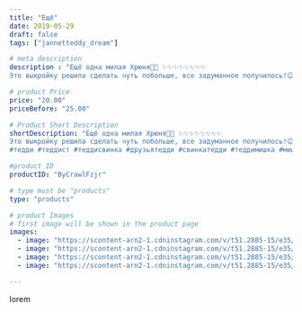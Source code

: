 ```yaml
---
title: "Ещё"
date: 2019-05-29
draft: false
tags: ["jannetteddy_dream"]

# meta description
description : "Ещё одна милая Хрюня🐷💞 ✨✨✨✨✨✨✨✨
Это выкройку решила сделать чуть побольше, все задуманное получилось!😉 Нежная девочка сшита из: 🌸 плюш ручного окрашивания; 🌸 пя"

# product Price
price: "20.00"
priceBefore: "25.00"

# Product Short Description
shortDescription: "Ещё одна милая Хрюня🐷💞 ✨✨✨✨✨✨✨✨
Это выкройку решила сделать чуть побольше, все задуманное получилось!😉 Нежная девочка сшита из: 🌸 плюш ручного окрашивания; 🌸 пять Т//-образных шплинтов; 🌸 фибровые диски; 🌸 шайбы; 🌸 древесные опилки (сосна); 🌸 железный гранулят; 🌸 шелковая лента; 🌸 стеклянные глазки 🇩🇪; 🌸бисер 🇨🇿; 🌸 мулине; 🌸 металлическая подвеска; 🌸шебби лента. ✨✨✨✨✨✨✨✨✨
#тедди #теддист #теддисвинка #друзьятедди #свинкатедди #теддимишка #мишкитедди #teddybear #teddy #handmade"

#product ID
productID: "ByCrawlFzjr"

# type must be "products"
type: "products"

# product Images
# first image will be shown in the product page
images:
  - image: "https://scontent-arn2-1.cdninstagram.com/v/t51.2885-15/e35/s1080x1080/60501219_712043189225578_7223215323824485543_n.jpg?_nc_ht=scontent-arn2-1.cdninstagram.com&_nc_cat=110&_nc_ohc=iWgL3BBDcccAX-Mpmo7&tp=1&oh=36240b9483cf6879d6ceb58af22cbdaf&oe=605C5AAF&ig_cache_key=MjA1NDM5NTMyMTAxMTAwNTA5MA%3D%3D.2"
  - image: "https://scontent-arn2-1.cdninstagram.com/v/t51.2885-15/e35/s1080x1080/60624935_2439125069479707_5510067103533501756_n.jpg?_nc_ht=scontent-arn2-1.cdninstagram.com&_nc_cat=103&_nc_ohc=cbyNzWWqQZIAX9gnq1f&tp=1&oh=4ba70e82fb264d2fb1f04777c2159085&oe=605CDE85&ig_cache_key=MjA1NDM5NTMyMTAwMjU1MzM4Ng%3D%3D.2"
  - image: "https://scontent-arn2-1.cdninstagram.com/v/t51.2885-15/e35/s1080x1080/60311869_307305496849950_788891668584099673_n.jpg?_nc_ht=scontent-arn2-1.cdninstagram.com&_nc_cat=106&_nc_ohc=oq3Ykez1nVkAX8WR1UQ&tp=1&oh=c0bdc276a8b14b2088ee6dfff835e0f6&oe=605D5157&ig_cache_key=MjA1NDM5NTMyMTAxOTQ5MDY0MA%3D%3D.2"
  - image: "https://scontent-arn2-1.cdninstagram.com/v/t51.2885-15/e35/s1080x1080/61067768_630770990773127_6842563386659704541_n.jpg?_nc_ht=scontent-arn2-1.cdninstagram.com&_nc_cat=111&_nc_ohc=nKe9v_e1hx0AX_AUBYB&tp=1&oh=4046f95f1252148098b05360a251de0e&oe=605C6EB3&ig_cache_key=MjA1NDM5NTMyMTAxOTM4MzU4Ng%3D%3D.2"

---
```

lorem

